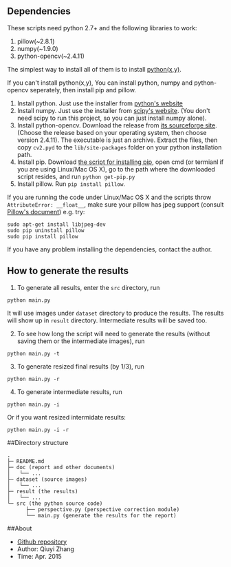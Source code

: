 ## Dependencies

These scripts need python 2.7+ and the following libraries to work:

1. pillow(~2.8.1)
2. numpy(~1.9.0)
3. python-opencv(~2.4.11)

The simplest way to install all of them is to install [python(x,y)](https://code.google.com/p/pythonxy/wiki/Downloads?tm=2).

If you can't install python(x,y), You can install python, numpy and python-opencv seperately, then install pip and pillow.

1. Install python. Just use the installer from [python's website](https://www.python.org/downloads/)
2. Install numpy. Just use the installer from [scipy's website](http://www.scipy.org/scipylib/download.html). (You don't need scipy to run this project, so you can just install numpy alone).
3. Install python-opencv. Download the release from [its sourceforge site](http://sourceforge.net/projects/opencvlibrary/files/). (Choose the release based on your operating system, then choose version 2.4.11). The executable is just an archive. Extract the files, then copy `cv2.pyd` to the `lib/site-packages` folder on your python installation path.
4. Install pip. Download [the script for installing pip](https://bootstrap.pypa.io/get-pip.py), open cmd (or termianl if you are using Linux/Mac OS X), go to the path where the downloaded script resides, and run `python get-pip.py`
5. Install pillow. Run `pip install pillow`. 

If you are running the code under Linux/Mac OS X and the scripts throw `AttributeError: __float__`, make sure your pillow has jpeg support (consult [Pillow's document](http://pillow.readthedocs.org/en/latest/installation.html)) e.g. try:

```
sudo apt-get install libjpeg-dev
sudo pip uninstall pillow
sudo pip install pillow
```

If you have any problem installing the dependencies, contact the author.

## How to generate the results

1. To generate all results, enter the `src` directory, run

  ```
  python main.py
  ```

  It will use images under `dataset` directory to produce the results. The results will show up in `result` directory. Intermediate results will be saved too.

2. To see how long the script will need to generate the results (without saving them or the intermediate images), run

  ```
  python main.py -t
  ```

3. To generate resized final results (by 1/3), run

  ```
  python main.py -r
  ```

4. To generate intermediate results, run

  ```
  python main.py -i
  ```

  Or if you want resized intermidate results:

  ```
  python main.py -i -r
  ```

##Directory structure

```
.
├─ README.md
├─ doc (report and other documents)
│   └── ...
├─ dataset (source images)
│   └── ...
├─ result (the results)
│   └── ...
└─ src (the python source code)
      ├── perspective.py (perspective correction module)
      └── main.py (generate the results for the report)
```

##About

* [Github repository](https://github.com/joyeecheung/perspective-correction)
* Author: Qiuyi Zhang
* Time: Apr. 2015